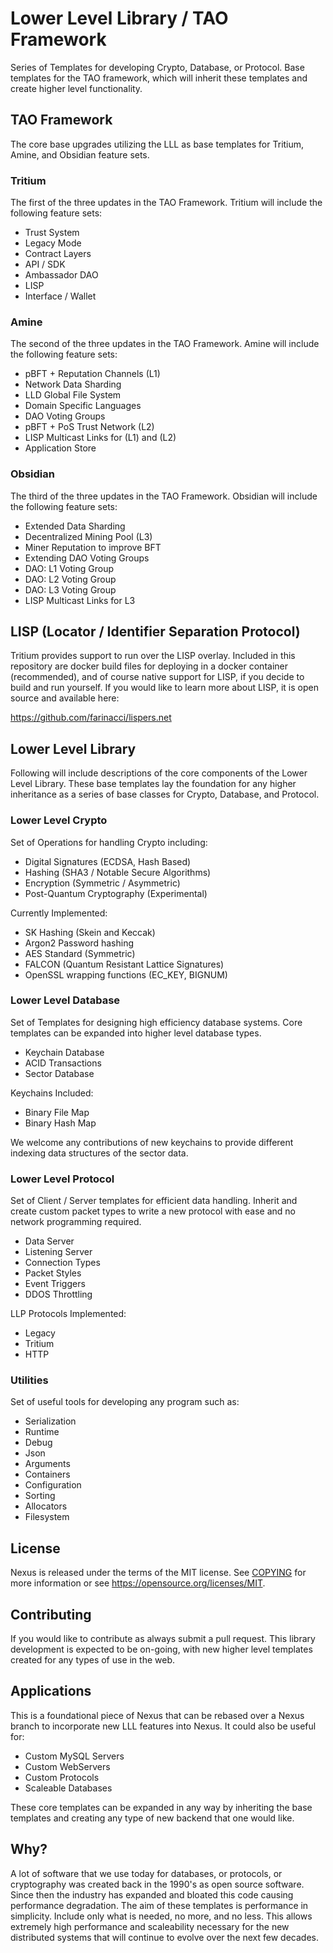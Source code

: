 # Lower Level Library / TAO Framework

Series of Templates for developing Crypto, Database, or Protocol. Base templates for the TAO framework, which will inherit these templates and create higher level functionality.


## TAO Framework

The core base upgrades utilizing the LLL as base templates for Tritium, Amine, and Obsidian feature sets.

### Tritium

The first of the three updates in the TAO Framework. Tritium will include the following feature sets:

* Trust System
* Legacy Mode
* Contract Layers
* API / SDK
* Ambassador DAO
* LISP
* Interface / Wallet

### Amine

The second of the three updates in the TAO Framework. Amine will include the following feature sets:

* pBFT + Reputation Channels (L1)
* Network Data Sharding
* LLD Global File System
* Domain Specific Languages
* DAO Voting Groups
* pBFT + PoS Trust Network (L2)
* LISP Multicast Links for (L1) and (L2)
* Application Store

### Obsidian

The third of the three updates in the TAO Framework. Obsidian will include the following feature sets:

* Extended Data Sharding
* Decentralized Mining Pool (L3)
* Miner Reputation to improve BFT
* Extending DAO Voting Groups
* DAO: L1 Voting Group
* DAO: L2 Voting Group
* DAO: L3 Voting Group
* LISP Multicast Links for L3


## LISP (Locator / Identifier Separation Protocol)

Tritium provides support to run over the LISP overlay. Included in this repository are docker build files for deploying in a docker container (recommended), and of course native support for LISP, if you decide to build and run yourself. If you would like to learn more about LISP, it is open source and available here:

https://github.com/farinacci/lispers.net


## Lower Level Library

Following will include descriptions of the core components of the Lower Level Library. These base templates lay the foundation for any higher inheritance as a series of base classes for Crypto, Database, and Protocol.

### Lower Level Crypto

Set of Operations for handling Crypto including:

* Digital Signatures (ECDSA, Hash Based)
* Hashing (SHA3 / Notable Secure Algorithms)
* Encryption (Symmetric / Asymmetric)
* Post-Quantum Cryptography (Experimental)

Currently Implemented:

* SK Hashing (Skein and Keccak)
* Argon2 Password hashing
* AES Standard (Symmetric)
* FALCON (Quantum Resistant Lattice Signatures)
* OpenSSL wrapping functions (EC_KEY, BIGNUM)


### Lower Level Database

Set of Templates for designing high efficiency database systems. Core templates can be expanded into higher level database types.

* Keychain Database
* ACID Transactions
* Sector Database

Keychains Included:

* Binary File Map
* Binary Hash Map

We welcome any contributions of new keychains to provide different indexing data structures of the sector data.

### Lower Level Protocol

Set of Client / Server templates for efficient data handling. Inherit and create custom packet types to write a new protocol with ease and no network programming required.

* Data Server
* Listening Server
* Connection Types
* Packet Styles
* Event Triggers
* DDOS Throttling

LLP Protocols Implemented:

* Legacy
* Tritium
* HTTP


### Utilities

Set of useful tools for developing any program such as:

* Serialization
* Runtime
* Debug
* Json
* Arguments
* Containers
* Configuration
* Sorting
* Allocators
* Filesystem


## License

Nexus is released under the terms of the MIT license. See [COPYING](COPYING.MD) for more
information or see https://opensource.org/licenses/MIT.


## Contributing
If you would like to contribute as always submit a pull request. This library development is expected to be on-going, with new higher level templates created for any types of use in the web.


## Applications
This is a foundational piece of Nexus that can be rebased over a Nexus branch to incorporate new LLL features into Nexus. It could also be useful for:

* Custom MySQL Servers
* Custom WebServers
* Custom Protocols
* Scaleable Databases

These core templates can be expanded in any way by inheriting the base templates and creating any type of new backend that one would like.


## Why?
A lot of software that we use today for databases, or protocols, or cryptography was created back in the 1990's as open source software. Since then the industry has expanded and bloated this code causing performance degradation. The aim of these templates is performance in simplicity. Include only what is needed, no more, and no less. This allows extremely high performance and scaleability necessary for the new distributed systems that will continue to evolve over the next few decades.
